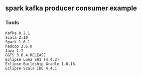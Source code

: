 ## spark kafka producer consumer example

### Tools 
```
Kafka 8.2.1
Scala 2.10
Spark 1.6.1
hadoop 2.6.0
Java 1.7
GGTS 3.6.4.RELEASE
Eclipse Luna SR1 (4.4.2)
Eclipse Buildship Gradle 1.0.16
Eclipse Scala IDE 4.4.1
```

